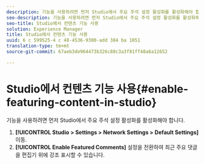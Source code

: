 ```yaml
---
description: 기능을 사용하려면 먼저 Studio에서 주요 주석 설정 활성화를 활성화해야 합니다.
seo-description: 기능을 사용하려면 먼저 Studio에서 주요 주석 설정 활성화를 활성화해야 합니다.
seo-title: Studio에서 컨텐츠 기능 사용
solution: Experience Manager
title: Studio에서 컨텐츠 기능 사용
uuid: 6 c 599525-4 c 48-4536-9300-add 384 ba 1051
translation-type: tm+mt
source-git-commit: 67aeb3de964473b326c88c3a3f81ff48a6a12652

---
```



# Studio에서 컨텐츠 기능 사용{#enable-featuring-content-in-studio}

기능을 사용하려면 먼저 Studio에서 주요 주석 설정 활성화를 활성화해야 합니다.

1. **[!UICONTROL Studio > Settings > Network Settings > Default Settings]** 이동.
1. **[!UICONTROL Enable Featured Comments]** 설정을 전환하여 최근 주요 댓글을 편집기 위에 강조 표시할 수 있습니다.
